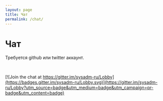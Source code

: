 ```yaml
---
layout: page
title: Чат
permalink: /chat/
---
```


# Чат


Требуется github или twitter аккаунт.

<br/>

[![Join the chat at https://gitter.im/sysadm-ru/Lobby](https://badges.gitter.im/sysadm-ru/Lobby.svg)](https://gitter.im/sysadm-ru/Lobby?utm_source=badge&utm_medium=badge&utm_campaign=pr-badge&utm_content=badge)
